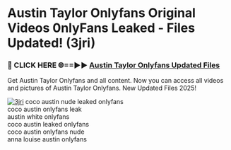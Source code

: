 # Austin Taylor Onlyfans Original Videos 0nlyFans Leaked - Files Updated! (3jri)

<h3>🔴 CLICK HERE 🌐==►► <a href="https://tinyurl.com/x26r9saj" rel="nofollow">Austin Taylor Onlyfans Updated Files</a></h3>

Get Austin Taylor Onlyfans and all content. Now you can access all videos and pictures of Austin Taylor Onlyfans. New Updated Files 2025!

[![3jri](https://i.imgur.com/LkgZPqh.gif)](https://tinyurl.com/x26r9saj)
coco austin nude leaked onlyfans<br>
coco austin onlyfans leak<br>
austin white onlyfans<br>
coco austin leaked onlyfans<br>
coco austin onlyfans nude<br>
anna louise austin onlyfans